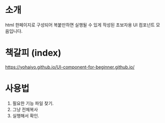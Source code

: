 # 소개
html 한페이지로 구성되어 복붙만하면 실행될 수 있게 작성된 초보자용 UI 컴포넌트 모음입니다. 

# 책갈피 (index)
https://yohaiyo.github.io/UI-component-for-beginner.github.io/

# 사용법
1. 필요한 기능 파일 찾기. 
2. 그냥 전체복사 
3. 실행해서 확인.
